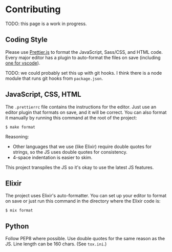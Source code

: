 # Contributing

TODO: this page is a work in progress.

## Coding Style

Please use [Prettier.js](https://prettier.io/) to format the JavaScript, Sass/CSS, and HTML code. Every major editor has a plugin to auto-format the files on save (including [one for vscode](https://marketplace.visualstudio.com/items?itemName=MadsKristensen.JavaScriptPrettier)).

TODO: we could probably set this up with git hooks. I think there is a node module that runs git hooks from `package.json`.

## JavaScript, CSS, HTML

The `.prettierrc` file contains the instructions for the editor. Just use an editor plugin that formats on save, and it will be correct. You can also format it manually by running this command at the root of the project:

```
$ make format
```

Reasoning:

- Other languages that we use (like Elixir) require double quotes for strings, so the JS uses double quotes for consistency.
- 4-space indentation is easier to skim.

This project transpiles the JS so it's okay to use the latest JS features.

## Elixir

The project uses Elixir's auto-formatter. You can set up your editor to format on save or just run this command in the directory where the Elixir code is:

```
$ mix format
```

## Python

Follow PEP8 where possible. Use double quotes for the same reason as the JS. Line length can be 160 chars. (See `tox.ini`.)
